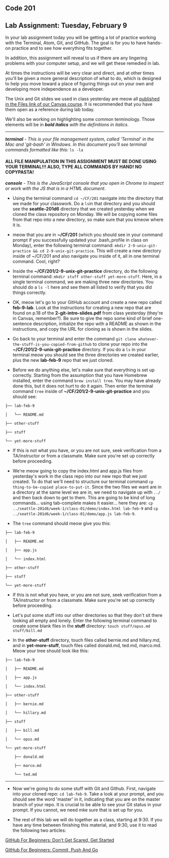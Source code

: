 ## Code 201
## Lab Assignment: Tuesday, February 9

In your lab assignment today you will be getting a lot of practice working with the Terminal, Atom, Git, and GitHub. The goal is for you to have hands-on practice and to see how everything fits together.

In addition, this assignment will reveal to us if there are any lingering problems with your computer setup, and we will get these remedied in lab.

At times the instructions will be very clear and direct, and at other times you'll be given a more general description of what to do, which is designed to help you move toward a place of figuring things out on your own and developing more independence as a developer.

The Unix and Git slides we used in class yesterday are meow all [published in the Files link of our Canvas course](https://canvas.instructure.com/courses/996678/files). It is recommended that you have them open as a reference during lab today.

We'll also be working on highlighting some common terminology. Those elements will be in ***bold italics*** *with the definitions in italics*.

---
***terminal*** *- This is your file management system, called 'Terminal' in the Mac and 'git-bash' in Windows. In this document you'll see terminal commands formatted like this:* ```ls -la```

#### ALL FILE MANIPULATION IN THIS ASSIGNMENT MUST BE DONE USING YOUR TERMINAL!!! ALSO, TYPE ALL COMMANDS BY HAND! NO COPYPASTA!

***console*** *- This is the JavaScript console that you open in Chrome to inspect or work with the JS that is in a HTML document*.

* Using the terminal command `cd ~/CF/201` navigate into the directory that we made for your classwork. Do a `ls`in that directory and you should see the **seattle-201d6** directory that we created yesterday when we cloned the class repository on Monday. We will be copying some files from that repo into a new directory, so make sure that you kmeow where it is.

* meow that you are in **~/CF/201** (which you should see in your command prompt if you successfully updated your .bash_profile in class on Monday), enter the following terminal command: `mkdir 2-9-unix-git-practice && cd 2-9-unix-git-practice`. This will create a new directory inside of ~/CF/201 and also navigate you inside of it, all in one terminal command. Cool, right?

* Inside the **~/CF/201/2-9-unix-git-practice** directory, do the following terminal command: `mkdir stuff other-stuff yet-more-stuff`. Here, in a single terminal command,  we are making three new directories. You should do a `ls -l` here and see them all listed to verify that you did things correctly.

* OK, meow let's go to your GitHub account and create a new repo called **feb-9-lab**. Look at the instructions for creating a new repo that are found on p.18 of the **2-git-intro-slides.pdf** from class yesterday (they're in Canvas, remember?). Be sure to give the repo some kind of brief one-sentence description, initialize the repo with a README as shown in the instructions, and copy the URL for cloning as is shown in the slides.

* Go back to your terminal and enter the command `git clone whatever-the-stuff-is-you-copied-from-github` to clone your repo into the **~/CF/201/2-9-unix-git-practice** directory. If you do a `ls` in your terminal meow you should see the three directories we created earlier, plus the new **lab-feb-9** repo that we just cloned.

* Before we do anything else, let's make sure that everything is set up correctly. Starting from the assumption that you have Homebrew installed, enter the command ```brew install tree```. You may have already done this, but it does not hurt to do it again. Then enter the terminal command ```tree```  inside of **~/CF/201/2-9-unix-git-practice** and you should see:

`├── lab-feb-9`

`│   └── README.md`

`├── other-stuff`

`├── stuff`

`└── yet-more-stuff`

* If this is not what you have, or you are not sure, seek verification from a TA/instructor or from a classmate. Make sure you're set up correctly before proceeding.

* We're meow going to copy the index.html and app.js files from yesterday's work in the class repo into our new repo that we just created. To do that we'll need to structure our terminal command `cp thing-to-be-copied place-to-put-it`. Since the two files we want are in a directory at the same level we are in, we need to navigate up with `../` and then back down to get to them. This are going to be kind of long commands... using tab-complete makes it easier... here they are: `cp ../seattle-201d6/week-1/class-01/demo/index.html lab-feb-9` and `cp ../seattle-201d6/week-1/class-01/demo/app.js lab-feb-9`.

* The `tree` command should meow give you this:

`├── lab-feb-9`

`│   ├── README.md`

`│   ├── app.js`

`│   └── index.html`

`├── other-stuff`

`├── stuff`

`└── yet-more-stuff`

* If this is not what you have, or you are not sure, seek verification from a TA/instructor or from a classmate. Make sure you're set up correctly before proceeding.

* Let's put some stuff into our other directories so that they don't sit there looking all empty and lonely. Enter the following terminal command to create some blank files in the **stuff** directory: `touch stuff/opus.md stuff/bill.md`

* In the **other-stuff** directory, touch files called bernie.md and hillary.md, and in **yet-more-stuff**, touch files called donald.md, ted.md, marco.md. Meow your tree should look like this:

`├── lab-feb-9`

`│   ├── README.md`

`│   ├── app.js`

`│   └── index.html`

`├── other-stuff`

`│   ├── bernie.md`

`│   └── hillary.md`

`├── stuff`

`│   ├── bill.md`

`│   └── opus.md`

`└── yet-more-stuff`

`    ├── donald.md`

`    ├── marco.md`

`    └── ted.md`

---

* Now we're going to do some stuff with Git and Github. First, navigate into your cloned repo: `cd lab-feb-9`. Take a look at your prompt, and you should see the word 'master' in it, indicating that you are on the master branch of your repo. It is crucial to be able to see your Git status in your prompt. If you cannot, we need mke sure that is set up for you.

* The rest of this lab we will do together as a class, starting at 9:30. If you have any time between finishing this material, and 9:30, use it to read the following two articles:

[GitHub For Beginners: Don't Get Scared, Get Started](http://readwrite.com/2013/09/30/understanding-github-a-journey-for-beginners-part-1)

[GitHub For Beginners: Commit, Push And Go](http://readwrite.com/2013/10/02/github-for-beginners-part-2)

